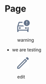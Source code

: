 # Page

<div align="left">

<figure><img src=".gitbook/assets/Collision detection.svg" alt=""><figcaption><p>warning</p></figcaption></figure>

</div>

* we are testing

<div align="left">

<figure><img src=".gitbook/assets/Edit.svg" alt=""><figcaption><p>edit</p></figcaption></figure>

</div>


